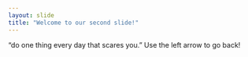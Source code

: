 ```yaml
---
layout: slide
title: "Welcome to our second slide!"
---
```

“do one thing every day that scares you.”
Use the left arrow to go back!
